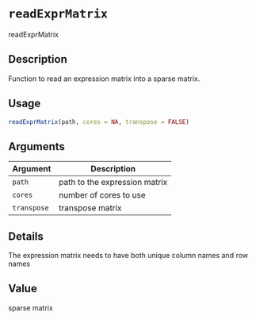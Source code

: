 # `readExprMatrix`

readExprMatrix


## Description

Function to read an expression matrix into a sparse matrix.


## Usage

```r
readExprMatrix(path, cores = NA, transpose = FALSE)
```


## Arguments

Argument      |Description
------------- |----------------
`path`     |     path to the expression matrix
`cores`     |     number of cores to use
`transpose`     |     transpose matrix


## Details

The expression matrix needs to have both unique column names and row names


## Value

sparse matrix


